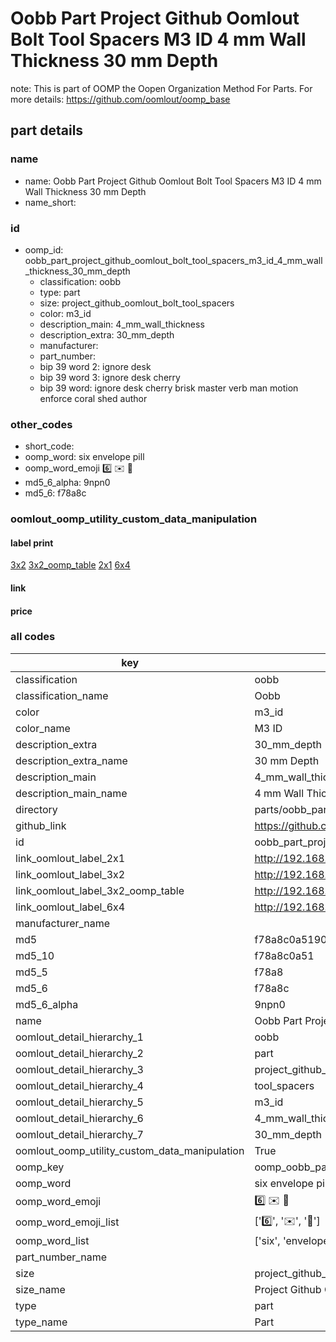 # Oobb Part Project Github Oomlout Bolt Tool Spacers M3 ID 4 mm Wall Thickness 30 mm Depth  

note: This is part of OOMP the Oopen Organization Method For Parts. For more details: https://github.com/oomlout/oomp_base

##  part details
  







### name
* name: Oobb Part Project Github Oomlout Bolt Tool Spacers M3 ID 4 mm Wall Thickness 30 mm Depth
* name_short: 
### id
* oomp_id: oobb_part_project_github_oomlout_bolt_tool_spacers_m3_id_4_mm_wall_thickness_30_mm_depth
  * classification: oobb
  * type: part
  * size: project_github_oomlout_bolt_tool_spacers
  * color: m3_id
  * description_main: 4_mm_wall_thickness
  * description_extra: 30_mm_depth
  * manufacturer: 
  * part_number: 
  * bip 39 word 2: ignore desk
  * bip 39 word 3: ignore desk cherry
  * bip 39 word: ignore desk cherry brisk master verb man motion enforce coral shed author

### other_codes
* short_code: 
* oomp_word: six envelope pill
* oomp_word_emoji :six: :envelope: :pill:
* md5_6_alpha: 9npn0
* md5_6: f78a8c






### oomlout_oomp_utility_custom_data_manipulation
#### label print
[3x2](http://192.168.1.245:1112/?label=oomp%209npn0)
[3x2_oomp_table](http://192.168.1.108:1112/?label=oomp%209npn0)
[2x1](http://192.168.1.242:1112/?label=oomp%209npn0)
[6x4](http://192.168.1.55:1112/?label=oomp%209npn0)    

#### link

                              

#### price







### all codes 
| key | value |  
| --- | --- |  
| classification | oobb |  
| classification_name | Oobb |  
| color | m3_id |  
| color_name | M3 ID |  
| description_extra | 30_mm_depth |  
| description_extra_name | 30 mm Depth |  
| description_main | 4_mm_wall_thickness |  
| description_main_name | 4 mm Wall Thickness |  
| directory | parts/oobb_part_project_github_oomlout_bolt_tool_spacers_m3_id_4_mm_wall_thickness_30_mm_depth |  
| github_link | https://github.com/oomlout/oomlout_oomp_part_src/tree/main/parts/oobb_part_project_github_oomlout_bolt_tool_spacers_m3_id_4_mm_wall_thickness_30_mm_depth |  
| id | oobb_part_project_github_oomlout_bolt_tool_spacers_m3_id_4_mm_wall_thickness_30_mm_depth |  
| link_oomlout_label_2x1 | http://192.168.1.242:1112/?label=oomp%209npn0 |  
| link_oomlout_label_3x2 | http://192.168.1.245:1112/?label=oomp%209npn0 |  
| link_oomlout_label_3x2_oomp_table | http://192.168.1.108:1112/?label=oomp%209npn0 |  
| link_oomlout_label_6x4 | http://192.168.1.55:1112/?label=oomp%209npn0 |  
| manufacturer_name |  |  
| md5 | f78a8c0a519050dbca4451c44ecefb86 |  
| md5_10 | f78a8c0a51 |  
| md5_5 | f78a8 |  
| md5_6 | f78a8c |  
| md5_6_alpha | 9npn0 |  
| name | Oobb Part Project Github Oomlout Bolt Tool Spacers M3 ID 4 mm Wall Thickness 30 mm Depth |  
| oomlout_detail_hierarchy_1 | oobb |  
| oomlout_detail_hierarchy_2 | part |  
| oomlout_detail_hierarchy_3 | project_github_bolt |  
| oomlout_detail_hierarchy_4 | tool_spacers |  
| oomlout_detail_hierarchy_5 | m3_id |  
| oomlout_detail_hierarchy_6 | 4_mm_wall_thickness |  
| oomlout_detail_hierarchy_7 | 30_mm_depth |  
| oomlout_oomp_utility_custom_data_manipulation | True |  
| oomp_key | oomp_oobb_part_project_github_oomlout_bolt_tool_spacers_m3_id_4_mm_wall_thickness_30_mm_depth |  
| oomp_word | six envelope pill |  
| oomp_word_emoji | :six: :envelope: :pill: |  
| oomp_word_emoji_list | [':six:', ':envelope:', ':pill:'] |  
| oomp_word_list | ['six', 'envelope', 'pill'] |  
| part_number_name |  |  
| size | project_github_oomlout_bolt_tool_spacers |  
| size_name | Project Github Oomlout Bolt Tool Spacers |  
| type | part |  
| type_name | Part |  
